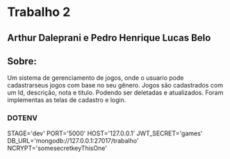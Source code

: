 # Trabalho 2
## Arthur Daleprani e Pedro Henrique Lucas Belo
## Sobre:
Um sistema de gerenciamento de jogos, onde o usuario pode cadastrarseus jogos com base no seu gênero.
Jogos são cadastrados com um Id, descrição, nota e titulo. Podendo ser deletadas e atualizados.
Foram implementas as telas de cadastro e login.
### DOTENV
STAGE='dev'
PORT='5000'
HOST='127.0.0.1'
JWT_SECRET='games'
DB_URL='mongodb://127.0.0.1:27017/trabalho'
NCRYPT='somesecretkeyThisOne'
